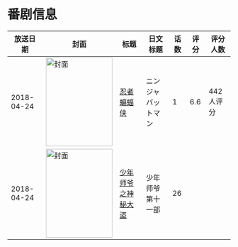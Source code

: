 # 番剧信息

|放送日期|封面|标题|日文标题|话数|评分|评分人数|
|---|---|---|---|---|---|---|
|2018-04-24|<img src="//lain.bgm.tv/pic/cover/c/f9/6a/227175_MKkdL.jpg" alt="封面" style="width:150px;height:200px;object-fit:cover;">|[忍者蝙蝠侠](https://bangumi.tv/subject/227175)|ニンジャバットマン|1|6.6|442人评分|
|2018-04-24|<img src="//lain.bgm.tv/pic/cover/c/72/2f/247565_YaGKO.jpg" alt="封面" style="width:150px;height:200px;object-fit:cover;">|[少年师爷之神秘大盗](https://bangumi.tv/subject/247565)|少年师爷 第十一部|26|||
